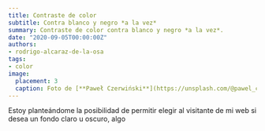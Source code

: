 ```yaml
---
title: Contraste de color
subtitle: Contra blanco y negro *a la vez*
summary: Contraste de color contra blanco y negro *a la vez*.
date: "2020-09-05T00:00:00Z"
authors:
- rodrigo-alcaraz-de-la-osa
tags:
- color
image:
  placement: 3  
  caption: Foto de [**Paweł Czerwiński**](https://unsplash.com/@pawel_czerwinski) en [Unsplash](https://unsplash.com)
---
```


Estoy planteándome la posibilidad de permitir elegir al visitante de mi web si desea un fondo claro u oscuro, algo 